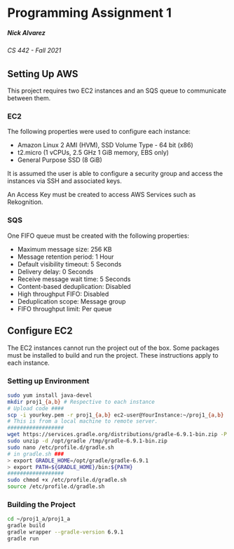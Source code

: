 # Programming Assignment 1
##### Nick Alvarez
###### CS 442 - Fall 2021

## Setting Up AWS

This project requires two EC2 instances and an SQS queue to communicate between them.

### EC2

The following properties were used to configure each instance:

- Amazon Linux 2 AMI (HVM), SSD Volume Type - 64 bit (x86)
- t2.micro (1 vCPUs, 2.5 GHz 1 GiB memory, EBS only)
- General Purpose SSD (8 GiB)

It is assumed the user is able to configure a security group and access the instances via SSH and associated keys.

An Access Key must be created to access AWS Services such as Rekognition.

### SQS

One FIFO queue must be created with the following properties:

- Maximum message size: 256 KB
- Message retention period: 1 Hour
- Default visibility timeout: 5 Seconds
- Delivery delay: 0 Seconds
- Receive message wait time: 5 Seconds
- Content-based deduplication: Disabled
- High throughput FIFO: Disabled
- Deduplication scope: Message group
- FIFO throughput limit: Per queue

## Configure EC2

The EC2 instances cannot run the project out of the box. Some packages must be installed to build and run the project. These instructions apply to each instance.

### Setting up Environment
```sh
sudo yum install java-devel
mkdir proj1_{a,b} # Respective to each instance
# Upload code ####
scp -i yourkey.pem -r proj1_{a,b} ec2-user@YourInstance:~/proj1_{a,b}
# This is from a local machine to remote server.
##################
wget https://services.gradle.org/distributions/gradle-6.9.1-bin.zip -P /tmp
sudo unzip -d /opt/gradle /tmp/gradle-6.9.1-bin.zip
sudo nano /etc/profile.d/gradle.sh
# in gradle.sh ###
> export GRADLE_HOME=/opt/gradle/gradle-6.9.1
> export PATH=${GRADLE_HOME}/bin:${PATH}
##################
sudo chmod +x /etc/profile.d/gradle.sh
source /etc/profile.d/gradle.sh
```

### Building the Project
```sh
cd ~/proj1_a/proj1_a
gradle build
gradle wrapper --gradle-version 6.9.1
gradle run
```